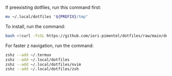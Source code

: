 If preexisting dotfiles, run this command first:
```bash
mv ~/.local/dotfiles "${PREFIX}/tmp"
```

To install, run the command:
```bash
bash <(curl -fsSL https://github.com/iori-pimentel/dotfiles/raw/main/deploy.sh)
```

For faster z navigation, run the command:
```zsh
zshz --add ~/.termux
zshz --add ~/.local/dotfiles
zshz --add ~/.local/dotfiles/nvim
zshz --add ~/.local/dotfiles/zsh
```
